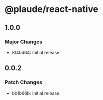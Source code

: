 # @plaude/react-native

## 1.0.0

### Major Changes

- 8f4bd64: Initial release

## 0.0.2

### Patch Changes

- bb1b66b: Initial release

